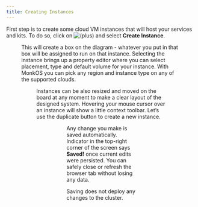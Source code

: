 ```yaml
---
title: Creating Instances
---
```


First step is to create some cloud VM instances that will host your services and kits. To do so, click on ![(plus)](https://monk-io.atlassian.net/wiki/s/481958474/6452/fd6418f9b90c3778951784f56d6337a7b98af733/_/images/icons/emoticons/add.png) and select **Create Instance**.

<Figure src="/img/docs/gui/gui53.png" />

This will create a box on the diagram - whatever you put in that box will be assigned to run on that instance. Selecting the instance brings up a property editor where you can select placement, type and default volume for your instance. With MonkOS you can pick any region and instance type on any of the supported clouds.

<Figure src="/img/docs/gui/gui11.png" />

Instances can be also resized and moved on the board at any moment to make a clear layout of the designed system. Hovering your mouse cursor over an instance will show a little context toolbar. Let’s use the duplicate button to create a new instance.

<Figure src="/img/docs/gui/gui34.png" />
<Figure src="/img/docs/gui/gui7.png" />

Any change you make is saved automatically. Indicator in the top-right corner of the screen says **Saved!** once current edits were persisted. You can safely close or refresh the browser tab without losing any data.

Saving does not deploy any changes to the cluster.